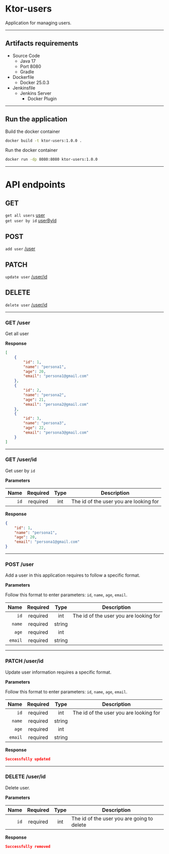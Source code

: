 # Ktor-users
Application for managing users.

___
## Artifacts requirements
- Source Code
  - Java 17
  - Port 8080
  - Gradle
- Dockerfile
  - Docker 25.0.3
- Jenkinsfile
  - Jenkins Server
    - Docker Plugin
___

## Run the application

Build the docker container
```bash
docker build -t ktor-users:1.0.0 .
```

Run the docker container
```bash
docker run -dp 8080:8080 ktor-users:1.0.0
```
___
# API endpoints

## GET
`get all users` [user](#get-user) <br/>
`get user by id` [userById](#get-userid) <br/>

## POST
`add user` [/user](#post-user) <br/>

## PATCH
`update user` [/user/id](#patch-userid) <br/>

## DELETE
`delete user` [/user/id](#delete-userid) <br/>
___

### GET /user
Get all user

**Response**

```json lines
[
    {
        "id": 1,
        "name": "persona1",
        "age": 20,
        "email": "persona1@gmail.com"
    },
    {
        "id": 2,
        "name": "persona2",
        "age": 21,
        "email": "persona2@gmail.com"
    },
    {
        "id": 3,
        "name": "persona3",
        "age": 22,
        "email": "persona3@gmail.com"
    }
]
```
___

### GET /user/id
Get user by `id`

**Parameters**

|              Name | Required | Type | Description                                  |
|------------------:|:--------:|:----:|----------------------------------------------|
|              `id` | required | int  | The id of the user you are looking for <br/> |

**Response**

```json lines
{
    "id": 1,
    "name": "persona1",
    "age": 20,
    "email": "persona1@gmail.com"
}
```

___

### POST /user
Add a user in this application requires to follow a specific format.

**Parameters**

Follow this format to enter parameters: `id`, `name`, `age`, `email`.

|    Name | Required |  Type  | Description                                  |
|--------:|:--------:|:------:|----------------------------------------------|
|    `id` | required |  int   | The id of the user you are looking for <br/> |
|  `name` | required | string |                                              |
|   `age` | required |  int   |                                              |
| `email` | required | string |                                              |

___

### PATCH /user/id
Update user information requires a specific format.

**Parameters**

Follow this format to enter parameters: `id`, `name`, `age`, `email`.

|    Name | Required |  Type  | Description                                  |
|--------:|:--------:|:------:|----------------------------------------------|
|    `id` | required |  int   | The id of the user you are looking for <br/> |
|  `name` | required | string |                                              |
|   `age` | required |  int   |                                              |
| `email` | required | string |                                              |

**Response**

```json lines
Successfully updated
```

___

### DELETE /user/id
Delete user.

**Parameters**

|              Name | Required | Type | Description                                       |
|------------------:|:--------:|:----:|---------------------------------------------------|
|              `id` | required | int  | The id of the user you are going to delete  <br/> |

**Response**

```json lines
Successfully removed
```
